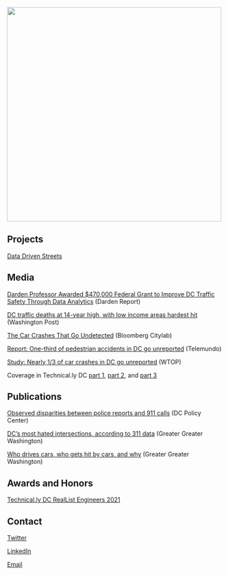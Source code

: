<img src="https://user-images.githubusercontent.com/44366610/152694796-6bf6b256-a87d-4acc-8fcc-b0fd4f054136.jpg" width="500">

## Projects

[Data Driven Streets](https://www.datadrivenstreets.org/our-story/)

## Media

[Darden Professor Awarded $470,000 Federal Grant to Improve DC Traffic Safety Through Data Analytics](https://news.darden.virginia.edu/2025/01/21/darden-professor-awarded-470000-federal-grant-to-improve-dc-traffic-safety-through-data-analytics/) (Darden Report)

[DC traffic deaths at 14-year high, with low income areas hardest hit](https://www.washingtonpost.com/transportation/2022/02/23/dc-traffic-deaths-highest-record/) (Washington Post)

[The Car Crashes That Go Undetected](https://www.bloomberg.com/news/articles/2021-07-15/how-many-traffic-crashes-are-going-unreported) (Bloomberg Citylab)

[Report: One-third of pedestrian accidents in DC go unreported](https://www.telemundowashingtondc.com/noticias/local/reporte-un-tercio-de-accidentes-peatonales-en-dc-no-quedan-reportados/2087103/) (Telemundo)

[Study: Nearly 1/3 of car crashes in DC go unreported](https://wtop.com/dc/2021/10/study-says-nearly-1-3-of-crashes-involving-pedestrians-and-cyclists-go-unreported-in-dc/) (WTOP)

Coverage in Technical.ly DC [part 1](https://technical.ly/dc/2021/05/07/this-code-for-dc-project-is-updating-the-citys-car-crash-data-for-safer-streets/), [part 2](https://technical.ly/dc/2021/07/09/crashbot-automated-data/), and [part 3](https://technical.ly/dc/2021/08/16/code-dc-volunteers/)


## Publications
[Observed disparities between police reports and 911 calls](https://www.dcpolicycenter.org/publications/crash-report-disparities/) (DC Policy Center)

[DC’s most hated intersections, according to 311 data](https://ggwash.org/view/80785/dcs-top-ten-most-hated-intersections-according-to-311-data) (Greater Greater Washington)

[Who drives cars, who gets hit by cars, and why](https://ggwash.org/view/80438/who-drives-cars-who-gets-hit-by-cars-and-why) (Greater Greater Washington)

## Awards and Honors
[Technical.ly DC RealList Engineers 2021](https://technical.ly/dc/2021/10/13/reallist-engineers-influential-technologists/)

## Contact 

[Twitter](https://twitter.com/cljack)

[LinkedIn](https://www.linkedin.com/in/cljackson/)

[Email](mailto:charlotte@datadrivenstreets.org)
